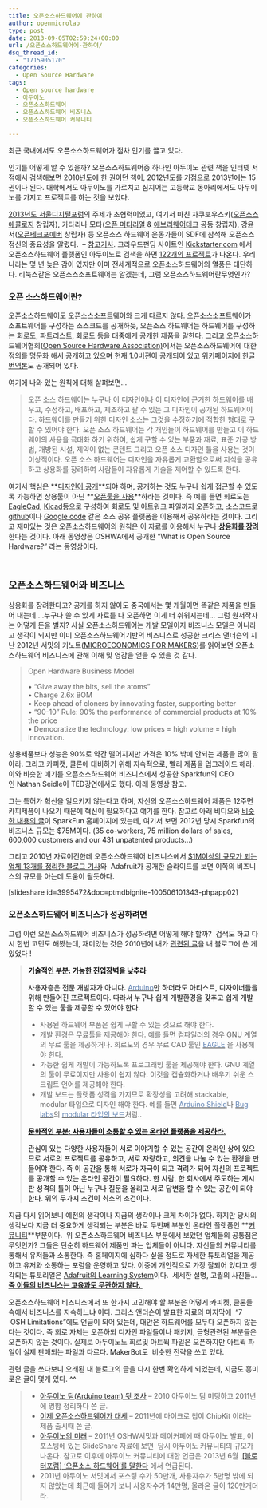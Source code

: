```yaml
---
title: 오픈소스하드웨어에 관하여
author: openmicrolab
type: post
date: 2013-09-05T02:59:24+00:00
url: /오픈소스하드웨어에-관하여/
dsq_thread_id:
  - "1715905170"
categories:
  - Open Source Hardware
tags:
  - Open source hardware
  - 아두이노
  - 오픈소스하드웨어
  - 오픈소스하드웨어 비즈니스
  - 오픈소스하드웨어 커뮤니티

---
```

최근 국내에서도 오픈소스하드웨어가 점차 인기를 끌고 있다.

인기를 어떻게 알 수 있을까? 오픈소스하드웨어중 하나인 아두이노 관련 책을 인터넷 서점에서 검색해보면 2010년도에 한 권이던 책이, 2012년도를 기점으로 2013년에는 15권이나 된다. 대학에서도 아두이노를 가르치고 심지어는 고등학교 동아리에서도 아두이노를 가지고 프로젝트를 하는 것을 보았다.

<a href="http://www.seouldigitalforum.org/kr/years/cur_introduction.jsp" target="_blank">2013년도 서울디지털포럼</a>의 주제가 초협력이었고, 여기서 마친 자쿠보우스키(<a href="http://opensourceecology.org/" target="_blank">오픈소스 에콜로지</a> 창립자), 카타리나 모타(<a href="http://openmaterials.org/" target="_blank">오픈 머티리얼</a> & <a href="http://everywheretech.org/" target="_blank">에브리웨어테크</a> 공동 창립자), 강윤서(<a href="https://opentechforever.com/" target="_blank">오픈테크포에버</a> 창립자) 등 오픈소스 하드웨어 운동가들이 SDF에 참석해 오픈소스 정신의 중요성을 알렸다.  &#8211; <a href="http://www.bloter.net/archives/151659" target="_blank">참고기사</a>. 크라우드펀딩 사이트인 <a href="http://www.kickstarter.com" target="_blank">Kickstarter.com</a> 에서 오픈소스하드웨어 플랫폼인 아두이노로 검색을 하면 <a href="http://www.kickstarter.com/projects/search?utf8=%E2%9C%93&term=arduino" target="_blank">122개의 프로젝트</a>가 나온다. 우리나라는 몇 년 늦은 감이 있지만 이미 전세계적으로 오픈소스하드웨어의 열풍은 대단하다. 리눅스같은 오픈소스소프트웨어는 알겠는데, 그럼 오픈소스하드웨어란무엇인가?

### 오픈 소스하드웨어란?

오픈소스하드웨어도 오픈소스소프트웨어와 크게 다르지 않다. 오픈소스소프트웨어가 소프트웨어를 구성하는 소스코드를 공개하듯, 오픈소스 하드웨어는 하드웨어를 구성하는 회로도, 파트리스트, 회로도 등을 대중에게 공개한 제품을 말한다. 그리고 오픈소스하드웨어협회(<a href="http://www.oshwa.org/" target="_blank">Open Source Hardware Association)</a>에서는 오픈소스하드웨어에 대한 정의를 명문화 해서 공개하고 있으며 현재 <a href="http://www.oshwa.org/definition/" target="_blank">1.0버젼</a>이 공개되어 있고 <a href="http://freedomdefined.org/OSHW/translations/ko" target="_blank">위키페이지에 한글 번역본</a>도 공개되어 있다.

여기에 나와 있는 원칙에 대해 살펴보면&#8230;

> 오픈 소스 하드웨어는 누구나 이 디자인이나 이 디자인에 근거한 하드웨어를 배우고, 수정하고, 배포하고, 제조하고 팔 수 있는 그 디자인이 공개된 하드웨어이다. 하드웨어를 만들기 위한 디자인 소스는 그것을 수정하기에 적합한 형태로 구할 수 있어야 한다. 오픈 소스 하드웨어는 각 개인들이 하드웨어를 만들고 이 하드웨어의 사용을 극대화 하기 위하여, 쉽게 구할 수 있는 부품과 재료, 표준 가공 방법, 개방된 시설, 제약이 없는 콘텐트 그리고 오픈 소스 디자인 툴을 사용는 것이 이상적이다. 오픈 소스 하드웨어는 디자인을 자유롭게 교환함으로써 지식을 공유하고 상용화를 장려하여 사람들이 자유롭게 기술을 제어할 수 있도록 한다.

여기서 핵심은 **<span style="text-decoration: underline;">디자인이 공개</span>**되야 하며, 공개하는 것도 누구나 쉽게 접근할 수 있도록 가능하면 상용툴이 아닌 **<span style="text-decoration: underline;">오픈툴을 사용</span>**하라는 것이다. 즉 예를 들면 회로도는 <a href="http://www.cadsoftusa.com/" target="_blank">EagleCad</a>, <a href="http://www.kicad-pcb.org/display/KICAD/KiCad+EDA+Software+Suite" target="_blank">Kicad</a>등으로 구성하여 회로도 및 아트워크 파일까지 오픈하고, 소스코드로 <a href="https://github.com/" target="_blank">github</a>이나 <a href="https://code.google.com/" target="_blank">Google code</a> 같은 소스 공유 플랫폼을 이용해서 공유하라는 것이다. 그리고 재미있는 것은 오픈소스하드웨어의 원칙은 이 자료를 이용해서 누구나 <span style="text-decoration: underline;"><strong>상용화를 장려</strong></span>한다는 것이다. 아래 동영상은 OSHWA에서 공개한 &#8220;What is Open Source Hardware?&#8221; 라는 동영상이다.



&nbsp;

### <span style="font-size: 1.17em;">오픈소스하드웨어와 비즈니스</span>

상용화를 장려한다고? 공개를 하지 않아도 중국에서는 몇 개월이면 똑같은 제품을 만들어 내는데&#8230;.누구나 쓸 수 있게 자료를 다 오픈하면 이게 더 쉬워지는데&#8230; 그럼 원저작자는 어떻게 돈을 벌지? 사실 오픈소스하드웨어는 개발 모델이지 비즈니스 모델은 아니라고 생각이 되지만 이미 오픈소스하드웨어기반의 비즈니스로 성공한 크리스 앤더슨의 지난 2012년 서밋의 키노트(<a href="http://openmicrolab.com/Files/Microeconomics-for-Makers.pdf" target="_blank">MICROECONOMICS FOR MAKERS</a>)를 읽어보면 오픈소스하드웨어 비즈니스에 관해 이해 및 영감을 얻을 수 있을 것 같다.

> Open Hardware Business Model
> 
> • “Give away the bits, sell the atoms”  
> • Charge 2.6x BOM  
> • Keep ahead of cloners by innovating faster, supporting better  
> • “90-10” Rule: 90% the performance of commercial products at 10% the price  
> • Democratize the technology: low prices = high volume = high innovation.

상용제품보다 성능은 90%로 약간 떨어지지만 가격은 10% 밖에 안되는 제품을 많이 팔아라. 그리고 카피캣, 클론에 대비하기 위해 지속적으로, 빨리 제품을 업그레이드 해라. 이와 비슷한 얘기를 오픈소스하드웨어 비즈니스에서 성공한 Sparkfun의 CEO인 Nathan Seidle이 TED강연에서도 했다. 아래 동영상 참고.

그는 특허가 혁신을 일으키지 않는다고 하며, 자신의 오픈소스하드웨어 제품은 12주면 카피제품이 나오기 때문에 혁신이 필요하다고 얘기를 한다. 참고로 아래 비디오와 <a href="https://www.sparkfun.com/news/963" target="_blank">비슷한 내용의 글</a>이 SparkFun 홈페이지에 있는데, 여기서 보면 2012년 당시 Sparkfun의 비즈니스 규모는 $75M이다. (35 co-workers, 75 million dollars of sales, 600,000 customers and our 431 unpatented products&#8230;)



그리고 2010년 자료이긴한데 오픈소스하드웨어 비즈니스에서 <a href="http://singularityhub.com/2010/05/10/13-open-source-hardware-companies-making-1-million-or-more-video/" target="_blank">$1M이상의 규모가 되는 업체 13개를 정리한 블로그 기사</a>와  Adafruit가 공개한 슬라이드를 보면 이쪽의 비즈니스의 규모를 아는데 도움이 될듯하다.

[slideshare id=3995472&doc=ptmdbignite-100506101343-phpapp02]

### 오픈소스하드웨어 비즈니스가 성공하려면

그럼 이런 오픈소스하드웨어 비즈니스가 성공하려면 어떻게 해야 할까?  검색도 하고 다시 한번 고민도 해봤는데, 재미있는 것은 2010년에 내가 <a href="http://openmicrolab.com/%EC%96%B4%EB%96%BB%EA%B2%8C-%ED%95%98%EB%A9%B4-%EC%98%A4%ED%94%88-%EC%86%8C%EC%8A%A4-%ED%95%98%EB%93%9C%EC%9B%A8%EC%96%B4-open-source-hardware%EA%B0%80-%EC%84%B1%EA%B3%B5%EC%9D%84-%ED%95%A0%EA%B9%8C/" target="_blank">관련된 글</a>을 내 블로그에 쓴 게 있었다 !

> <p align="left">
>   <span style="text-decoration: underline;"><b><span style="color: #000000; text-decoration: underline;">기술적인 부분</span><span style="color: #000000; text-decoration: underline;">: </span><span style="color: #000000; text-decoration: underline;">가능한 진입장벽을 낮추라</span></b></span>
> </p>
> 
> <p align="left">
>   <span style="color: #000000;">사용자층은 전문 개발자가 아니다</span><span style="color: #000000;">. </span><a title="[http://www.arduino.cc/]로 이동합니다." href="http://www.arduino.cc/" target="_blank"><span style="color: #5c7fb0;">Arduino</span></a><span style="color: #000000;">만 하더라도 아티스트</span><span style="color: #000000;">, </span><span style="color: #000000;">디자이너들을 위해 만들어진 프로젝트이다</span><span style="color: #000000;">. </span><span style="color: #000000;">따라서 누구나 쉽게 개발환경을 갖추고 쉽게 개발할 수 있는 툴을 제공할 수 있어야 한다</span><span style="color: #000000;">.</span>
> </p>
> 
>   * <span>사용된 하드웨어 부품은 쉽게 구할 수 있는 것으로 해야 한다</span><span>.</span>
>   * <span>개발 환경은 무료툴을 제공해야 한다</span><span>. </span><span>예를 들면 컴파일러의 경우</span><span> GNU </span><span>계열의 무료 툴을 제공하거나</span><span>. </span><span>회로도의 경우 무료</span><span> CAD </span><span>툴인 </span><a title="[http://cadsoftusa.com/index.htm]로 이동합니다." href="http://cadsoftusa.com/index.htm" target="_blank"><span style="color: #5c7fb0;">EAGLE</span></a><span style="color: #5c7fb0;"> </span><span>을 사용해야 한다</span><span>.</span>
>   * <span>가능한 쉽게 개발이 가능하도록</span><span> </span><span>프로그래밍</span><span> </span><span>툴을 제공해야 한다</span><span>. GNU </span><span>계열의 툴이 무료이지만 사용이 쉽지 않다</span><span>. </span><span>이것을 캡슐화하거나 배우기 쉬운 스크립트 언어를 제공해야 한다</span><span>.</span>
>   * <span>개발 보드는 플랫폼 성격을 가지므로 확장성을 고려해</span><span> stackable, modular </span><span>타입으로 디자인 해야 한다</span><span>. 예를 들면 </span><a href="http://www.arduino.cc/playground/Main/SimilarBoards#goShie" target="_blank"><span style="color: #5c7fb0;">Arduino Shield</span></a><span>나 </span><a href="http://www.buglabs.net/" target="_blank"><span style="color: #5c7fb0;">Bug labs</span></a><span>의 </span><a href="http://www.buglabs.net/products" target="_blank"><span style="color: #5c7fb0;">modular </span></a><a title="[http://www.buglabs.net/products]로 이동합니다." href="http://www.buglabs.net/products" target="_blank"><span style="color: #5c7fb0;">타입의 보드</span></a><span>처럼..</span><span style="color: #000000;"> </span>
> 
> <p align="left">
>   <span style="text-decoration: underline;"><b><span style="color: #000000; text-decoration: underline;">문화적인 부분</span><span style="color: #000000; text-decoration: underline;">: </span><span style="color: #000000; text-decoration: underline;">사용자들이 소통할 수 있는 온라인 플랫폼을 제공하라</span><span style="color: #000000; text-decoration: underline;">.</span></b></span>
> </p>
> 
> <p align="left">
>   <span style="color: #000000;">관심이 있는 다양한 사용자들이 서로 이야기할 수 있는 공간이 온라인 상에 있으므로 서로의 프로젝트를 공유하고</span><span style="color: #000000;">, </span><span style="color: #000000;">서로 자랑하고</span><span style="color: #000000;">, </span><span style="color: #000000;">의견을 나눌 수 있는 환경을 만들어야 한다</span><span style="color: #000000;">. </span><span style="color: #000000;">즉 이 공간을 통해 서로가 자극이 되고 격려가 되어 자신의 프로젝트를 공개할 수 있는 온라인 공간이 필요하다</span><span style="color: #000000;">. </span><span style="color: #000000;">한 사람</span><span style="color: #000000;">, </span><span style="color: #000000;">한 회사에서 주도하는 게시판 성격의 틀이 아닌 누구나 질문을 올리고 서로 답변을 할 수 있는 공간이 되야 한다</span><span style="color: #000000;">. </span><span style="color: #000000;">위의 두가지 조건이 최소의 조건이다.</span>
> </p>

지금 다시 읽어보니 예전의 생각이나 지금의 생각이나 크게 차이가 없다. 하지만 당시의 생각보다 지금 더 중요하게 생각되는 부분은 바로 두번째 부분인 온라인 플랫폼인 **<span style="text-decoration: underline;">커뮤니티</span>**부분이다.  위 오픈소스하드웨어 비즈니스 부분에서 보았던 업체들의 공통점은 무엇인가? 그들은 단순히 하드웨어 제품만 파는 업체들이 아니다. 자신들의 커뮤니티를 통해서 유저들과 소통한다. 즉 홈페이지에 심하다 싶을 정도로 자세한 튜토리얼을 제공하고 유저와 소통하는 포럼을 운영하고 있다. 이중에 개인적으로 가장 잘되어 있다고 생각되는 튜토리얼은 <a href="http://learn.adafruit.com/" target="_blank">Adafruit의 Learning System</a>이다.  세세한 설명, 고퀄의 사진들&#8230; **<span style="text-decoration: underline;">즉 이들의 비즈니스는 교육과도 무관하지 않다. </span>**

오픈소스하드웨어 비즈니스에서 또 한가지 고민해야 할 부분은 어떻게 카피켓, 클론들 속에서 비즈니스를 지속하느냐 이다. 크리스 앤더슨이 발표한 자료의 마지막에  &#8220;7  OSH Limitations&#8221;에도 언급이 되어 있는데, 대안은 하드웨어를 모두다 오픈하지 않는다는 것이다. 즉 회로 자체는 오픈하되 디자인 파일들이나 패키지, 금형관련된 부분들은 오픈하지 않는 것이다. 실제로 아두이노노 회로및 아트웍 파일은 오픈하지만 아트웍 파일이 실제 판매되는 파일과 다르다. MakerBot도  비슷한 전략을 쓰고 있다.

관련 글을 쓰다보니 오래된 내 블로그의 글을 다시 한번 확인하게 되었는데, 지금도 흥미로운 글이 몇개 있다. ^^

>   * <a href="http://openmicrolab.com/%EC%95%84%EB%91%90%EC%9D%B4%EB%85%B8-%ED%8C%80-arduino-team-%EB%92%B7%EC%A1%B0%EC%82%AC/" target="_blank">아두이노 팀(Arduino team) 뒷 조사</a> &#8211; 2010 아두이노 팀 미팅하고 2011년에 명함 정리하다 쓴 글.
>   * <a href="http://openmicrolab.com/%EC%9D%B4%EC%A0%A0-%EC%98%A4%ED%94%88%EC%86%8C%EC%8A%A4-%ED%95%98%EB%93%9C%EC%9B%A8%EC%96%B4%EA%B0%80-%EB%8C%80%EC%84%B8/" target="_blank">이제 오픈소스하드웨어가 대세</a> &#8211; 2011년에 마이크로 칩이 ChipKit 이라는 제품 출시때 쓴 글.
>   * <a href="http://openmicrolab.com/%EC%95%84%EB%91%90%EC%9D%B4%EB%85%B8%EC%9D%98-%EB%AF%B8%EB%9E%98/" target="_blank">아두이노의 미래</a> &#8211; 2011년 OSHW서밋과 메이커페에 때 아두이노 발표, 이 포스팅에 있는 SlideShare 자료에 보면  당시 아두이노 커뮤니티의 규모가 나온다. 참고로 이후에 아두이노 커뮤니티에 대한 언급은 2013년 6월  <a href="http://www.bloter.net/archives/156583" target="_blank">[블로터포럼] ‘오픈소스 하드웨어’를 말한다</a> 에서 언급된다.
>   * 2011년 아두이노 서밋에서 포스팅 수가 50만개, 사용자수가 5만명 밖에 되지 않았는데 최근에 들어가 보니 사용자수가 14만명, 올라온 글이 120만개더라.